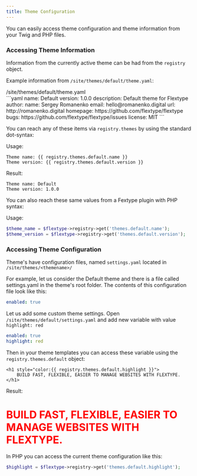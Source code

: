 ```yaml
---
title: Theme Configuration
---
```


You can easily access theme configuration and theme information from your Twig and PHP files.

### Accessing Theme Information

Information from the currently active theme can be had from the `registry` object.

Example information from `/site/themes/default/theme.yaml`:

<div class="file-header"><i class="far fa-file-alt"></i> /site/themes/default/theme.yaml</div>
```yaml
name: Default
version: 1.0.0
description: Default theme for Flextype
author:
  name: Sergey Romanenko
  email: hello@romanenko.digital
  url: http://romanenko.digital
homepage: https://github.com/flextype/flextype
bugs: https://github.com/flextype/flextype/issues
license: MIT
```

You can reach any of these items via `registry.themes` by using the standard dot-syntax:

Usage:

```twig
Theme name: {{ registry.themes.default.name }}
Theme version: {{ registry.themes.default.version }}
```

Result:

```twig
Theme name: Default
Theme version: 1.0.0
```

You can also reach these same values from a Fextype plugin with PHP syntax:

Usage:

```php
$theme_name = $flextype->registry->get('themes.default.name');
$theme_version = $flextype->registry->get('themes.default.version');
```

### Accessing Theme Configuration

Theme's have configuration files, named `settings.yaml` located in `/site/themes/<themename>/`

For example, let us consider the Default theme and there is a file called settings.yaml in the theme's root folder. The contents of this configuration file look like this:

```yaml
enabled: true
```

Let us add some custom theme settings. Open `/site/themes/default/settings.yaml` and add new variable with value `highlight: red`

```yaml
enabled: true
highlight: red
```

Then in your theme templates you can access these variable using the `registry.themes.default` object:

```twig
<h1 style="color:{{ registry.themes.default.highlight }}">
    BUILD FAST, FLEXIBLE, EASIER TO MANAGE WEBSITES WITH FLEXTYPE.
</h1>
```

Result:

<h1 style="color:red">BUILD FAST, FLEXIBLE, EASIER TO MANAGE WEBSITES WITH FLEXTYPE.</h1>


In PHP you can access the current theme configuration like this:

```php
$highlight = $flextype->registry->get('themes.default.highlight');
```
